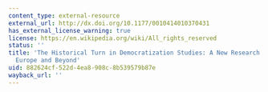 ```yaml
---
content_type: external-resource
external_url: http://dx.doi.org/10.1177/0010414010370431
has_external_license_warning: true
license: https://en.wikipedia.org/wiki/All_rights_reserved
status: ''
title: 'The Historical Turn in Democratization Studies: A New Research Agenda for
  Europe and Beyond'
uid: 882624cf-522d-4ea8-908c-8b539579b87e
wayback_url: ''
---
```

